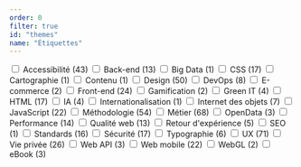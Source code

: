```yaml
---
order: 0
filter: true
id: "themes"
name: "Étiquettes"
---
```

<label class="form-field form-field--checkbox">
  <input type="checkbox">
  <span>
    Accessibilité
    <span>(43)</span>
  </span>
</label>

<label class="form-field form-field--checkbox">
  <input type="checkbox">
  <span>
    Back-end
    <span>(13)</span>
  </span>
</label>

<label class="form-field form-field--checkbox">
  <input type="checkbox">
  <span>
    Big Data
    <span>(1)</span>
  </span>
</label>

<label class="form-field form-field--checkbox">
  <input type="checkbox">
  <span>
    CSS
    <span>(17)</span>
  </span>
</label>

<label class="form-field form-field--checkbox">
  <input type="checkbox">
  <span>
    Cartographie
    <span>(1)</span>
  </span>
</label>

<label class="form-field form-field--checkbox">
  <input type="checkbox">
  <span>
    Contenu
    <span>(1)</span>
  </span>
</label>

<label class="form-field form-field--checkbox">
  <input type="checkbox">
  <span>
    Design
    <span>(50)</span>
  </span>
</label>

<label class="form-field form-field--checkbox">
  <input type="checkbox">
  <span>
    DevOps
    <span>(8)</span>
  </span>
</label>

<label class="form-field form-field--checkbox">
  <input type="checkbox">
  <span>
    E-commerce
    <span>(2)</span>
  </span>
</label>

<label class="form-field form-field--checkbox">
  <input type="checkbox">
  <span>
    Front-end
    <span>(24)</span>
  </span>
</label>

<label class="form-field form-field--checkbox">
  <input type="checkbox">
  <span>
    Gamification
    <span>(2)</span>
  </span>
</label>

<label class="form-field form-field--checkbox">
  <input type="checkbox">
  <span>
    Green IT
    <span>(4)</span>
  </span>
</label>

<label class="form-field form-field--checkbox">
  <input type="checkbox">
  <span>
    HTML
    <span>(17)</span>
  </span>
</label>

<label class="form-field form-field--checkbox">
  <input type="checkbox">
  <span>
    IA
    <span>(4)</span>
  </span>
</label>

<label class="form-field form-field--checkbox">
  <input type="checkbox">
  <span>
    Internationalisation
    <span>(1)</span>
  </span>
</label>

<label class="form-field form-field--checkbox">
  <input type="checkbox">
  <span>
    Internet des objets
    <span>(7)</span>
  </span>
</label>

<label class="form-field form-field--checkbox">
  <input type="checkbox">
  <span>
    JavaScript
    <span>(22)</span>
  </span>
</label>

<label class="form-field form-field--checkbox">
  <input type="checkbox">
  <span>
    Méthodologie
    <span>(54)</span>
  </span>
</label>

<label class="form-field form-field--checkbox">
  <input type="checkbox">
  <span>
    Métier
    <span>(68)</span>
  </span>
</label>

<label class="form-field form-field--checkbox">
  <input type="checkbox">
  <span>
    OpenData
    <span>(3)</span>
  </span>
</label>

<label class="form-field form-field--checkbox">
  <input type="checkbox">
  <span>
    Performance
    <span>(14)</span>
  </span>
</label>

<label class="form-field form-field--checkbox">
  <input type="checkbox">
  <span>
    Qualité web
    <span>(13)</span>
  </span>
</label>

<label class="form-field form-field--checkbox">
  <input type="checkbox">
  <span>
    Retour d'expérience
    <span>(5)</span>
  </span>
</label>

<label class="form-field form-field--checkbox">
  <input type="checkbox">
  <span>
    SEO
    <span>(1)</span>
  </span>
</label>

<label class="form-field form-field--checkbox">
  <input type="checkbox">
  <span>
    Standards
    <span>(16)</span>
  </span>
</label>

<label class="form-field form-field--checkbox">
  <input type="checkbox">
  <span>
    Sécurité
    <span>(17)</span>
  </span>
</label>

<label class="form-field form-field--checkbox">
  <input type="checkbox">
  <span>
    Typographie
    <span>(6)</span>
  </span>
</label>

<label class="form-field form-field--checkbox">
  <input type="checkbox">
  <span>
    UX
    <span>(71)</span>
  </span>
</label>

<label class="form-field form-field--checkbox">
  <input type="checkbox">
  <span>
    Vie privée
    <span>(26)</span>
  </span>
</label>

<label class="form-field form-field--checkbox">
  <input type="checkbox">
  <span>
    Web API
    <span>(3)</span>
  </span>
</label>

<label class="form-field form-field--checkbox">
  <input type="checkbox">
  <span>
    Web mobile
    <span>(22)</span>
  </span>
</label>

<label class="form-field form-field--checkbox">
  <input type="checkbox">
  <span>
    WebGL
    <span>(2)</span>
  </span>
</label>

<label class="form-field form-field--checkbox">
  <input type="checkbox">
  <span>
    eBook
    <span>(3)</span>
  </span>
</label>

